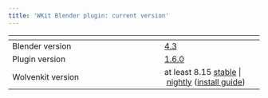 ```yaml
---
title: 'WKit Blender plugin: current version'
---
```


<table><thead><tr><th width="289"></th><th></th></tr></thead><tbody><tr><td>Blender version</td><td><a href="https://www.blender.org/download/releases/4-3/">4.3</a></td></tr><tr><td>Plugin version</td><td><a href="https://github.com/WolvenKit/Cyberpunk-Blender-add-on/releases/tag/1.6.0">1.6.0</a></td></tr><tr><td>Wolvenkit version</td><td>at least 8.15 <a href="https://github.com/WolvenKit/WolvenKit/releases/tag/8.15.0">stable</a> | <a href="https://github.com/WolvenKit/WolvenKit-nightly-releases/releases">nightly</a> (<a href="https://app.gitbook.com/s/-MP_ozZVx2gRZUPXkd4r/getting-started/download#downloading-wolvenkit">install guide</a>)</td></tr></tbody></table>
